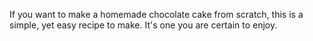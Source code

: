 If you want to make a  homemade chocolate cake from scratch, this is a simple, yet easy recipe to make. It's one you are certain to enjoy.